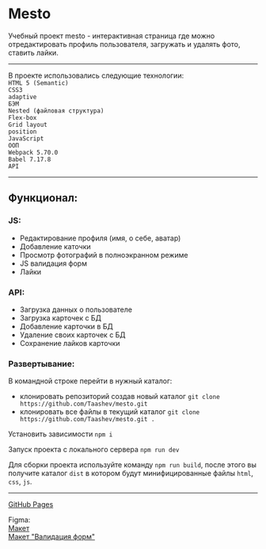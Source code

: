 # Mesto

Учебный проект mesto - интерактивная страница где можно отредактировать профиль пользователя, загружать и удалять фото, ставить лайки.

---

В проекте использовались следующие технологии: \
`HTML 5 (Semantic)` \
`CSS3` \
`adaptive` \
`БЭМ` \
`Nested (файловая структура)` \
`Flex-box` \
`Grid layout` \
`position` \
`JavaScript` \
`ООП` \
`Webpack 5.70.0` \
`Babel 7.17.8` \
`API`

---

## Функционал:

### JS:

- Редактирование профиля (имя, о себе, аватар)
- Добавление каточки
- Просмотр фотографий в полноэкранном режиме
- JS валидация форм
- Лайки

### API:

- Загрузка данных о пользователе
- Загрузка карточек с БД
- Добавление карточки в БД
- Удаление своих карточек с БД
- Сохранение лайков карточки

### Развертывание:

В командной строке перейти в нужный каталог:

- клонировать репозиторий создав новый каталог `git clone https://github.com/Taashev/mesto.git`
- клонировать все файлы в текущий каталог `git clone https://github.com/Taashev/mesto.git .`

Установить зависимости `npm i`

Запуск проекта с локального сервера `npm run dev`

Для сборки проекта используйте команду `npm run build`, после этого вы получите каталог `dist` в котором будут минифицированные файлы `html`, `css`, `js`.

---

[GitHub Pages](https://taashev.github.io/mesto/)

Figma:\
[Макет](https://www.figma.com/file/bjyvbKKJN2naO0ucURl2Z0/JavaScript.-Sprint-5?node-id=0%3A1)\
[Mакет "Валидация форм"](https://www.figma.com/file/kRVLKwYG3d1HGLvh7JFWRT/JavaScript.-Sprint-6?node-id=0%3A1)
